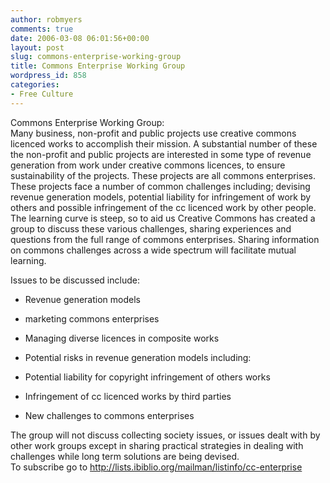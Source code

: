 ```yaml
---
author: robmyers
comments: true
date: 2006-03-08 06:01:56+00:00
layout: post
slug: commons-enterprise-working-group
title: Commons Enterprise Working Group
wordpress_id: 858
categories:
- Free Culture
---
```


Commons Enterprise Working Group:  
Many business, non-profit and public projects use creative commons licenced works to accomplish their mission. A substantial number of these the non-profit and public projects are interested in some type of revenue generation from work under creative commons licences, to ensure sustainability of the projects. These projects are all commons enterprises.  
These projects face a number of common challenges including; devising revenue generation models, potential liability for infringement of work by others and possible infringement of the cc licenced work by other people. The learning curve is steep, so to aid us Creative Commons has created a group to discuss these various challenges, sharing experiences and questions from the full range of commons enterprises. Sharing information on commons challenges across a wide spectrum will facilitate mutual learning.  
  
Issues to be discussed include:  


  

  * Revenue generation models
  
  


  

  * marketing commons enterprises
  
  


  

  * Managing diverse licences in composite works
  
  


  

  * Potential risks in revenue generation models including:
  
  


  

  * Potential liability for copyright infringement of others works
  
  


  

  * Infringement of cc licenced works by third parties
  
  


  

  * New challenges to commons enterprises
  
  
The group will not discuss collecting society issues, or issues dealt with by other work groups except in sharing practical strategies in dealing with challenges while long term solutions are being devised.  
To subscribe go to http://lists.ibiblio.org/mailman/listinfo/cc-enterprise  


